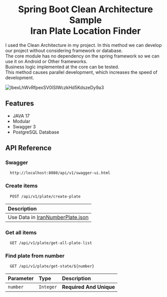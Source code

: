 <h1 align="center">Spring Boot Clean Architecture Sample<br>Iran Plate Location Finder</h1>

<p align="left"> 
I used the Clean Architecture in my project. In this method we can develop our project without considering framework or database.<br>
The core module has no dependency on the spring framework so we can use it on Android or Other frameworks.<br>
Business logic implemented at the core can be tested.<br>
This method causes parallel development, which increases the speed of development.
  </p>
  
![lbexLhWvRfpexSV0lSIWczkHd5KdszeDy9a3](https://user-images.githubusercontent.com/87154763/166200317-ad9a9298-9a17-4aa0-b2dd-356f78078b70.png)


<h2 align="left">Features</h2>

- JAVA 17
- Modular
- Swagger 3
- PostgreSQL Database

<h2 align="left">API Reference</h2>


<h3 align="left">Swagger</h3>

```http
  http://localhost:8080/api/v1/swagger-ui.html
```

<h3 align="left">Create items</h3>

```http
  POST /api/v1/plate/create-plate
```

| Description                       |
| :-------------------------------- |
| Use Data in [IranNumberPlate.json](https://github.com/sudoitir/IranVehicleNumberPlateLocationFinder/blob/master/IranNumberPlate.json)          |




<h3 align="left">Get all items</h3>

```http
  GET /api/v1/plate/get-all-plate-list
```


<h3 align="left">Find plate from number</h3>

```http
  GET /api/v1/plate/get-state/${number}
```

| Parameter | Type     | Description                       |
| :-------- | :------- | :-------------------------------- |
| `number`  | `Integer`| **Required And Unique**           |
